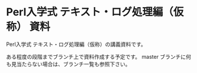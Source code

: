 # Perl入学式 テキスト・ログ処理編（仮称） 資料

Perl入学式 テキスト・ログ処理編（仮称）の講義資料です。

ある程度の段階までブランチ上で資料作成する予定です。
master ブランチに何も見当たらない場合は、ブランチ一覧も参照下さい。
